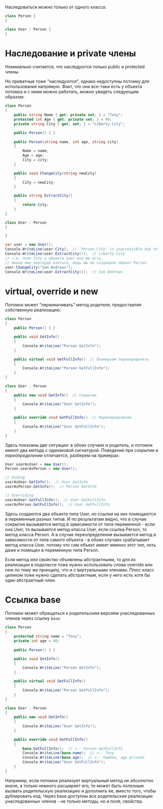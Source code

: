 Наследоваться можно только от одного класса:

```c#
class Person {
}

class User : Person {
}
```



# Наследование и private члены

Номинально считается, что наследуются только public и protected члены.

Но приватные тоже "наследуются", однако недоступны потомку для использования напрямую. Факт, что они все-таки есть у объекта потомка и с ними можно работать, можно увидеть следующим образом:

```c#
class Person
{
    public string Name { get; private set; } = "Tony";
    protected int Age { get; private set; } = 40;
    private string City { get; set; } = "Liberty City";

    public Person() { }
    
    public Person(string name, int age, string city)
    {
        Name = name;
        Age = age;
        City = city;
    }

    public void ChangeCity(string newCity)
    {
        City = newCity;
    }

    public string ExtractCity()
    {
        return City;
    }
}

class User : Person
{

}

var user = new User();
Console.WriteLine(user.City);  // 'Person.City' is inaccessible due to its protection level
Console.WriteLine(user.ExtractCity());  // Liberty City
// т.е. поле City у объекта user все же есть, 
// иначе ему неоткуда взяться, ведь мы не создавали объект Person
user.ChangeCity("San Andreas");
Console.WriteLine(user.ExtractCity());  // San Andreas
```



# virtual, override и new

Потомок может "переиначивать" метод родителя, предоставляя собственную реализацию:

```c#
class Person
{
    public Person() { }

    public void GetInfo()
    {
        Console.WriteLine("Person GetInfo");
    }

    public virtual void GetFullInfo()  // Планируем переопределять
    {
        Console.WriteLine("Person GetFullInfo");
    }
}

class User : Person
{
    public new void GetInfo()  // Сокрытие
    {
        Console.WriteLine("User GetInfo");
    }

    public override void GetFullInfo()  // Переопределение
    {
        Console.WriteLine("User GetFullInfo");
    }
}
```

Здесь показаны две ситуации: в обоих случаях и родитель, и потомок имеют два метода с одинаковой сигнатурой. Поведение при *сокрытии* и *переопределении* отличается, разберем на примерах:

```c#
User userAsUser = new User();
Person userAsPerson = new User();

// Hiding
userAsUser.GetInfo();  // User GetInfo
userAsPerson.GetInfo();  // Person GetInfo

// Overriding
userAsUser.GetFullInfo();  // User GetFullInfo
userAsPerson.GetFullInfo();  // User GetFullInfo
```

Здесь создаются два объекта типа User, но ссылки на них помещаются в переменные разных типов. И по результатам видно, что в случае сокрытия вызывается метод в зависимости от типа переменной - если она User, то вызывается метод класса User, если ссылка Person, то метод класса Person. А в случае переопределения вызывается метод в зависимости от типа самого объекта - в обоих случаях срабатывает метод класса User, потому что сам объект имеет именно этот тип, хоть даже и помещен в переменную типа Person. 

Если метод или свойство объявлены абстрактными, то для их реализации в подклассе тоже нужно использовать слова override или new по тому же принципу, что и с виртуальными членами. Плюс класс целиком тоже нужно сделать абстрактным, если у него есть хотя бы один абстрактный член.



# Ссылка base

Потомок может обращаться к родительским версиям унаследованных членов через ссылку `base`:

```c#
class Person
{
    protected string name = "Tony";
    private int age = 40;
    
    public Person() { }

    public void GetInfo()
    {
        Console.WriteLine("Person GetInfo");
    }

    public virtual void GetFullInfo()
    {
        Console.WriteLine("Person GetFullInfo");
    }
}

class User : Person
{
    public new void GetInfo()
    {
        Console.WriteLine("User GetInfo");
    }

    public override void GetFullInfo()
    {
        base.GetFullInfo();  // <-- Person GetFullInfo
        Console.WriteLine(base.name);  // <-- Tony
        Console.WriteLine(base.age);  // <-- Ошибка, age private
        Console.WriteLine("User GetFullInfo");
    }
}
```

Например, если потомок реализует виртуальный метод не абсолютно иначе, а только немного расширяет его, то может быть полезным вызвать родительскую реализацию и дополнить ее, вместо того, чтобы дублировать код. Через base доступны все родительские реализации унаследованных членов - не только методы, но и поля, свойства.